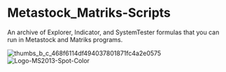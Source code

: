 # Metastock_Matriks-Scripts
An archive of Explorer, Indicator, and SystemTester formulas that you can run in Metastock and Matriks programs.

![thumbs_b_c_468f6114df494037801871fc4a2e0575](https://github.com/zentoliyan/Metastock_Matriks-Scripts/assets/60288122/a1701366-a4df-4400-bd87-9141a34fda11)
![Logo-MS2013-Spot-Color](https://github.com/zentoliyan/Metastock_Matriks-Scripts/assets/60288122/19020b56-0c04-41e2-aa3c-2677370f81d0)
